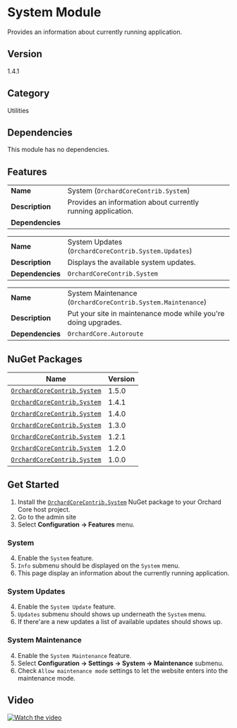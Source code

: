 # System Module

Provides an information about currently running application.

## Version

1.4.1

## Category

Utilities

## Dependencies

This module has no dependencies.

## Features

|                  |                                                              |
|------------------|--------------------------------------------------------------|
| **Name**         | System (`OrchardCoreContrib.System`)                         |
| **Description**  | Provides an information about currently running application. |
| **Dependencies** |                                                              |

|                  |                                                      |
|------------------|------------------------------------------------------|
| **Name**         | System Updates (`OrchardCoreContrib.System.Updates`) |
| **Description**  | Displays the available system updates.               |
| **Dependencies** | `OrchardCoreContrib.System`                          |

|                  |                                                                |
|------------------|----------------------------------------------------------------|
| **Name**         | System Maintenance (`OrchardCoreContrib.System.Maintenance`)   |
| **Description**  | Put your site in maintenance mode while you're doing upgrades. |
| **Dependencies** | `OrchardCore.Autoroute`                                        |

## NuGet Packages

| Name                                                                                          | Version |
|-----------------------------------------------------------------------------------------------|---------|
| [`OrchardCoreContrib.System`](https://www.nuget.org/packages/OrchardCoreContrib.System/1.5.0) | 1.5.0   |
| [`OrchardCoreContrib.System`](https://www.nuget.org/packages/OrchardCoreContrib.System/1.4.1) | 1.4.1   |
| [`OrchardCoreContrib.System`](https://www.nuget.org/packages/OrchardCoreContrib.System/1.4.0) | 1.4.0   |
| [`OrchardCoreContrib.System`](https://www.nuget.org/packages/OrchardCoreContrib.System/1.3.0) | 1.3.0   |
| [`OrchardCoreContrib.System`](https://www.nuget.org/packages/OrchardCoreContrib.System/1.2.1) | 1.2.1   |
| [`OrchardCoreContrib.System`](https://www.nuget.org/packages/OrchardCoreContrib.System/1.2.0) | 1.2.0   |
| [`OrchardCoreContrib.System`](https://www.nuget.org/packages/OrchardCoreContrib.System/1.0.0) | 1.0.0   |

## Get Started

1. Install the [`OrchardCoreContrib.System`](https://www.nuget.org/packages/OrchardCoreContrib.System/) NuGet package to your Orchard Core host project.
2. Go to the admin site
3. Select **Configuration -> Features** menu.

### System

4. Enable the `System` feature.
5. `Info` submenu should be displayed on the `System` menu.
6. This page display an information about the currently running application.

### System Updates

4. Enable the `System Update` feature.
5. `Updates` submenu should shows up underneath the `System` menu.
6. If there'are a new updates a list of available updates should shows up.

### System Maintenance

4. Enable the `System Maintenance` feature.
5. Select **Configuration -> Settings -> System -> Maintenance** submenu.
6. Check `Allow maintenance mode` settings to let the website enters into the maintenance mode.

## Video

[![Watch the video](https://img.youtube.com/vi/qXmE8ItThbE/maxresdefault.jpg)](https://youtu.be/qXmE8ItThbE)